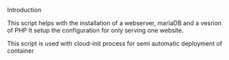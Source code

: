 Introduction

This script helps with the installation of a webserver, mariaDB and a vesrion of PHP
It setup the configuration for only serving one website.

This script is used with cloud-init process for semi automatic deployment of container
